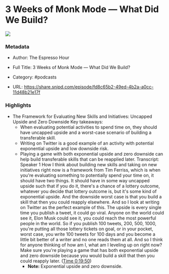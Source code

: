 # 3 Weeks of Monk Mode —  What Did We Build?

![](https://wsrv.nl/?url=https%3A%2F%2Fimages.transistor.fm%2Ffile%2Ftransistor%2Fimages%2Fshow%2F26259%2Ffull_1639447367-artwork.jpg&w=100&h=100)

### Metadata

- Author: The Espresso Hour
- Full Title: 3 Weeks of Monk Mode —  What Did We Build?
- Category: #podcasts



- URL: https://share.snipd.com/episode/fd8c65b2-49ed-4b2a-a0cc-11d48b21e17f

### Highlights

- The Framework for Evaluating New Skills and Initiatives: Uncapped Upside and Zero Downside
  Key takeaways:
  - When evaluating potential activities to spend time on, they should have uncapped upside and a worst-case scenario of building a transferable skill.
  - Writing on Twitter is a good example of an activity with potential exponential upside and low downside risk.
  - Playing a game with both exponential upside and zero downside can help build transferable skills that can be reapplied later.
  Transcript:
  Speaker 1
  How I think about building new skills and taking on new initiatives right now is a framework from Tim Ferriss, which is when you're evaluating something to potentially spend your time on, it should have two things. It should have in some way uncapped upside such that if you do it, there's a chance of a lottery outcome, whatever you decide that lottery outcome is, but it's some kind of exponential upside. And the downside worst case is that you build a skill that then you could reapply elsewhere. And so I look at writing on Twitter as the perfect example of this. The upside is every single time you publish a tweet, it could go viral. Anyone on the world could see it, Elon Musk could see it, you could reach the most powerful people in the world. So if you publish 100 tweets, 200, 500, 1000, you're putting all those lottery tickets on goal, or in your pocket, worst case, you write 100 tweets for 100 days and you become a little bit better of a writer and no one reads them at all. And so I think for anyone thinking of how am I, what am I leveling up on right now? Make sure you're playing a game that has both exponential upside and zero downside because you would build a skill that then you could reapply later. ([Time 0:19:50](https://share.snipd.com/snip/ae77bef5-c71d-47d4-9e5a-c59a1c01ca74))
    - **Note:** Exponential upside and zero downside.
